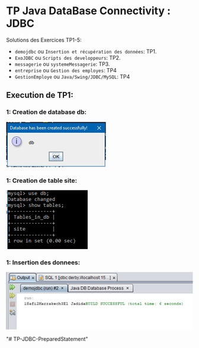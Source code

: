 # TP Java DataBase Connectivity : JDBC

Solutions des Exercices TP1-5:

- `demojdbc` ou `Insertion et récupération des données`: TP1.
- `ExoJDBC` ou `Scripts des developpeurs`: TP2.
- `messagerie` ou `systemeMessagerie`: TP3.
- `entreprise` ou `Gestion des employes`: TP4
- `GestionEmploye` ou `Java/Swing/JDBC/MySQL`: TP4


## Execution de TP1:

### 1: Creation de database db:
![Database](./img/db.jpeg)
### 1: Creation de table site:
![Table](./img/tab.jpeg)
### 1: Insertion des donnees:
![Raw](./img/raw.jpeg)



"# TP-JDBC-PreparedStatement" 

